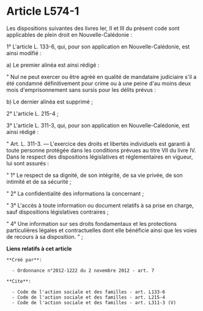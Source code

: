 # Article L574-1

Les dispositions suivantes des livres Ier, II et III du présent code sont applicables de plein droit en Nouvelle-Calédonie : 

1° L'article L. 133-6, qui, pour son application en Nouvelle-Calédonie, est ainsi modifié : 

a) Le premier alinéa est ainsi rédigé : 

" Nul ne peut exercer ou être agréé en qualité de mandataire judiciaire s'il a été condamné définitivement pour crime ou à
une peine d'au moins deux mois d'emprisonnement sans sursis pour les délits prévus : 

b) Le dernier alinéa est supprimé ; 

2° L'article L. 215-4 ; 

3° L'article L. 311-3, qui, pour son application en Nouvelle-Calédonie, est ainsi rédigé : 

" Art. L. 311-3. ― L'exercice des droits et libertés individuels est garanti à toute personne protégée dans les conditions
prévues au titre VII du livre IV. Dans le respect des dispositions législatives et réglementaires en vigueur, lui sont
assurés : 

" 1° Le respect de sa dignité, de son intégrité, de sa vie privée, de son intimité et de sa sécurité ; 

" 2° La confidentialité des informations la concernant ; 

" 3° L'accès à toute information ou document relatifs à sa prise en charge, sauf dispositions législatives contraires ; 

" 4° Une information sur ses droits fondamentaux et les protections particulières légales et contractuelles dont elle
bénéficie ainsi que les voies de recours à sa disposition. ” ;

**Liens relatifs à cet article**

	**Créé par**:

	  - Ordonnance n°2012-1222 du 2 novembre 2012 - art. 7

	**Cite**:

	  - Code de l'action sociale et des familles - art. L133-6
	  - Code de l'action sociale et des familles - art. L215-4
	  - Code de l'action sociale et des familles - art. L311-3 (V)
